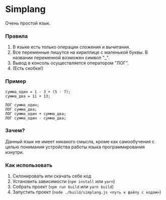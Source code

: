 # Simplang
Очень простой язык.

### Правила
1. В языке есть только операции сложения и вычитания.
2. Все переменные пишутся на кириллице с маленькой буквы. В названии переменной возможен символ "_".
3. Вывод в консоль осуществляется оператором "ЛОГ".
4. (Есть скобки!)

### Пример
```
сумма_один = 1 - 3 + (5 - 7);
сумма_два = 11 + 13;

ЛОГ сумма_один;
ЛОГ сумма_два;
ЛОГ сумма_один + сумма_два;
ЛОГ сумма_один - сумма_два;
```

### Зачем?
Данный язык не имеет никакого смысла, кроме как самообучения с целью понимания устройства
работы языка программирования изнутри.

### Как использовать
1. Склонировать или скачать себе код
2. Установить зависимости (`npm install` или `yarn`)
3. Собрать проект (`npm run build` или `yarn build`)
4. Запустить проект (`node ./build/simplang.js <путь к файлу с кодом>`)
